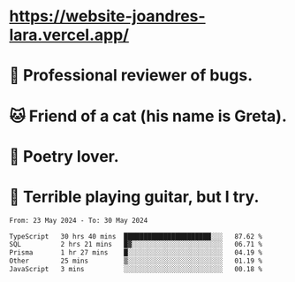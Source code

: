 # https://website-joandres-lara.vercel.app/
# 🐛 Professional reviewer of bugs.
# 🐱 Friend of a cat (his name is Greta).
# 📜 Poetry lover.
# 🎸 Terrible playing guitar, but I try.

<!--START_SECTION:waka-->

```txt
From: 23 May 2024 - To: 30 May 2024

TypeScript   30 hrs 40 mins  ██████████████████████░░░   87.62 %
SQL          2 hrs 21 mins   █▓░░░░░░░░░░░░░░░░░░░░░░░   06.71 %
Prisma       1 hr 27 mins    █░░░░░░░░░░░░░░░░░░░░░░░░   04.19 %
Other        25 mins         ▒░░░░░░░░░░░░░░░░░░░░░░░░   01.19 %
JavaScript   3 mins          ░░░░░░░░░░░░░░░░░░░░░░░░░   00.18 %
```

<!--END_SECTION:waka-->
